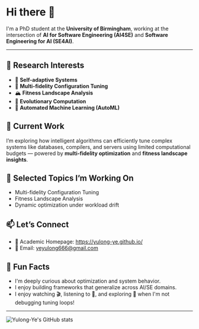 # Hi there 👋

I'm a PhD student at the **University of Birmingham**, working at the intersection of **AI for Software Engineering (AI4SE)** and **Software Engineering for AI (SE4AI)**.

---

## 🧐 Research Interests 

- 🧠 **Self-adaptive Systems**
- 🔁 **Multi-fidelity Configuration Tuning**
- 🏔️ **Fitness Landscape Analysis**
- 🧬 **Evolutionary Computation** 
- 🤖 **Automated Machine Learning (AutoML)** 

## 🚀 Current Work

I’m exploring how intelligent algorithms can efficiently tune complex systems like databases, compilers, and servers using limited computational budgets — powered by **multi-fidelity optimization** and **fitness landscape insights**.

## 📂 Selected Topics I’m Working On

- Multi-fidelity Configuration Tuning  
- Fitness Landscape Analysis
- Dynamic optimization under workload drift  

## 📫 Let’s Connect

- 📖 Academic Homepage: https://yulong-ye.github.io/  
- 📧 Email: yeyulong666@gmail.com  

## 🎯 Fun Facts

- I'm deeply curious about optimization and system behavior.  
- I enjoy building frameworks that generalize across AI/SE domains.  
- I enjoy watching 🎬, listening to 🎵, and exploring 🥘 when I'm not debugging tuning loops!

---  

![Yulong-Ye's GitHub stats](https://github-readme-stats.vercel.app/api?username=Yulong-Ye&show_icons=true&theme=tokyonight)
